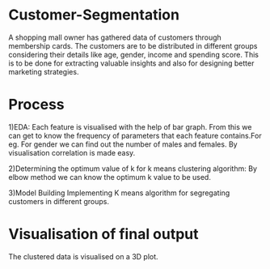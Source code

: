 # Customer-Segmentation
A shopping mall owner has gathered data of customers through membership cards. The customers are to be distributed in different groups considering their details like age, gender, income and spending score. This is to be done for extracting valuable insights and also for designing better marketing strategies. 

# Process
1)EDA:
Each feature is visualised with the help of bar graph. From this we can get to know the frequency of parameters that each feature contains.For eg. For gender we can find out the number of males and females. By visualisation correlation is made easy.

2)Determining the optimum value of k for k means clustering algorithm:
By elbow method we can know the optimum k value to be used.

3)Model Building
Implementing K means algorithm for segregating customers in different groups. 

# Visualisation of final output
The clustered data is visualised on a 3D plot.


